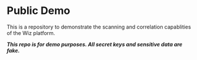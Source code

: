 # Public Demo

This is a repository to demonstrate the scanning and correlation capablities of the Wiz platform.

**_This repo is for demo purposes. All secret keys and sensitive data are fake._**
